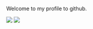 Welcome to my profile to github.

<img src="https://img.shields.io/badge/HTML-black?style=for-the-badge&logo=HTML5&logoColor=E34F26" /> <img src="https://img.shields.io/badge/CSS-black?style=for-the-badge&logo=CSS3&logoColor=1572B6" />
